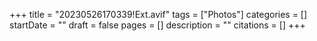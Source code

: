 +++
title = "20230526170339!Ext.avif"
tags = ["Photos"]
categories = []
startDate = ""
draft = false
pages = []
description = ""
citations = []
+++

